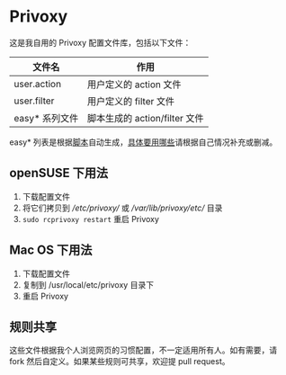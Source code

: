 Privoxy
=======

这是我自用的 Privoxy 配置文件库，包括以下文件：

文件名|作用
---|---
user.action|用户定义的 action 文件 
user.filter|用户定义的 filter 文件
easy* 系列文件|脚本生成的 action/filter 文件

easy* 列表是根据[脚本](http://andrwe.org/scripting/bash/privoxy-blocklist)自动生成，[具体要用哪些](https://easylist.adblockplus.org/en/)请根据自己情况补充或删减。

## openSUSE 下用法

1. 下载配置文件
2. 将它们拷贝到 _/etc/privoxy/_ 或 _/var/lib/privoxy/etc/_ 目录
3. `sudo rcprivoxy restart` 重启 Privoxy

## Mac OS 下用法

1. 下载配置文件
2. 复制到 /usr/local/etc/privoxy 目录下
3. 重启 Privoxy

## 规则共享

这些文件根据我个人浏览网页的习惯配置，不一定适用所有人。如有需要，请 fork 然后自定义。如果某些规则可共享，欢迎提 pull request。
